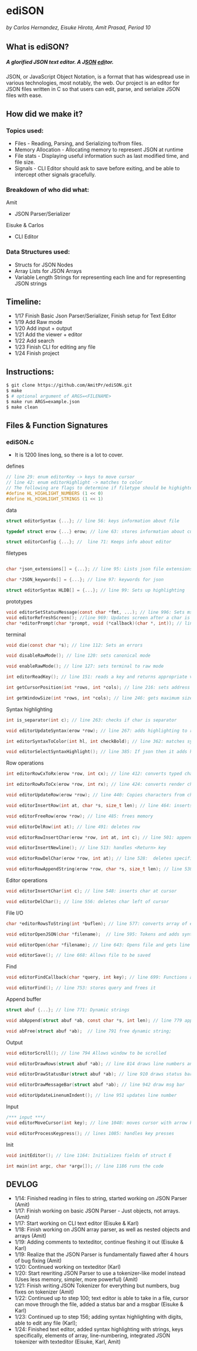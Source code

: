 # ediSON
###### *by Carlos Hernandez, Eisuke Hirota, Amit Prasad, Period 10*

## What is ediSON?
##### A glorified JSON text editor. A J<ins>SON</ins> <ins>edi</ins>tor.
JSON, or JavaScript Object Notation, is a format that has widespread use in various technologies, most notably, the web. Our project is an editor for JSON files written in C so that users can edit, parse, and serialize JSON files with ease.

## How did we make it?
### Topics used:
* Files - Reading, Parsing, and Serializing to/from files.
* Memory Allocation - Allocating memory to represent JSON at runtime
* File stats - Displaying useful information such as last modified time, and file size.
* Signals - CLI Editor should ask to save before exiting, and be able to intercept other signals gracefully.

### Breakdown of who did what:
Amit
* JSON Parser/Serializer  

Eisuke & Carlos
* CLI Editor

### Data Structures used:
* Structs for JSON Nodes
* Array Lists for JSON Arrays
* Variable Length Strings for representing each line and for representing JSON strings

## Timeline:
* 1/17 Finish Basic Json Parser/Serializer, Finish setup for Text Editor
* 1/19 Add Raw mode
* 1/20 Add input + output
* 1/21 Add the viewer + editor
* 1/22 Add search
* 1/23 Finish CLI for editing any file
* 1/24 Finish project

## Instructions:
```bash
$ git clone https://github.com/AmitPr/ediSON.git
$ make
$ # optional argument of ARGS=<FILENAME>
$ make run ARGS=example.json
$ make clean
```

## Files & Function Signatures
### ediSON.c
- It is 1200 lines long, so there is a lot to cover.

defines
```c
// line 29: enum editorKey -> keys to move cursor
// line 42: enum editorHighlight -> matches to color
// The following are flags to determine if filetype should be highighted
#define HL_HIGHLIGHT_NUMBERS (1 << 0)
#define HL_HIGHLIGHT_STRINGS (1 << 1)

```

data
```c
struct editorSyntax {...}; // line 56: keys information about file

typedef struct erow {...} erow; // line 63: stores information about current line

struct editorConfig {...}; //  line 71: Keeps info about editor

```


filetypes
```c

char *json_extensions[] = {...}; // line 95: Lists json file extensions

char *JSON_keywords[] = {...}; // line 97: keywords for json

struct editorSyntax HLDB[] = {...}; // line 99: Sets up highlighting
```

prototypes
```c
void editorSetStatusMessage(const char *fmt, ...); // line 996: Sets msg to statusbar
void editorRefreshScreen(); //line 969: Updates screen after a char is typed
char *editorPrompt(char *prompt, void (*callback)(char *, int)); // line 1010: brings up MSG prompt
```

terminal
```c
void die(const char *s); // line 112: Sets an errors

void disableRawMode(); // line 120: sets canonical mode

void enableRawMode(); // line 127: sets terminal to raw mode

int editorReadKey(); // line 151: reads a key and returns appropriate value

int getCursorPosition(int *rows, int *cols); // line 216: sets address of rows and cols to current cursor position

int getWindowSize(int *rows, int *cols); // line 246: gets maximum size of cols and rows

```

Syntax highlighting
```c
int is_separator(int c); // line 263: checks if char is separator

void editorUpdateSyntax(erow *row); // line 267: adds highlighting to row

int editorSyntaxToColor(int hl, int checkBold); // line 362: matches syntax to color in struct editorSyntax

void editorSelectSyntaxHighlight(); // line 385: If json then it adds highlighting 
```

Row operations
```c
int editorRowCxToRx(erow *row, int cx); // line 412: converts typed chars to render chars. e.g. to show actual tab size.

int editorRowRxToCx(erow *row, int rx); // line 424: converts render chars to typed chars

void editorUpdateRow(erow *row); // line 440: Copies characters from char to render

void editorInsertRow(int at, char *s, size_t len); // line 464: inserts row at index

void editorFreeRow(erow *row); // line 485: frees memory

void editorDelRow(int at); // line 491: deletes row

void editorRowInsertChar(erow *row, int at, int c); // line 501: appends char to row

void editorInsertNewline(); // line 513: handles <Return> key

void editorRowDelChar(erow *row, int at); // line 528:  deletes specific char at index

void editorRowAppendString(erow *row, char *s, size_t len); // line 538:  Appends string to end of row
```


Editor operations
```c
void editorInsertChar(int c); // line 548: inserts char at cursor

void editorDelChar(); // line 556: deletes char left of cursor
```


File I/O
```c
char *editorRowsToString(int *buflen); // line 577: converts array of erow into single string

void editorOpenJSON(char *filename);  // line 595: Tokens and adds syntax of json file

void editorOpen(char *filename); // line 643: Opens file and gets line by line

void editorSave(); // line 668: Allows file to be saved
```


Find
```c
void editorFindCallback(char *query, int key); // line 699: Functions allows for incremental search

void editorFind(); // line 753: stores query and frees it
```

Append buffer
```c
struct abuf {...}; // line 771: Dynamic strings

void abAppend(struct abuf *ab, const char *s, int len); // line 779 appends to abuf struct

void abFree(struct abuf *ab);  // line 791 free dynamic string;

```

Output
```c
void editorScroll(); // line 794 Allows window to be scrolled

void editorDrawRows(struct abuf *ab); // line 814 draws line numbers and tildes to editor

void editorDrawStatusBar(struct abuf *ab); // line 910 draws status bar

void editorDrawMessageBar(struct abuf *ab); // line 942 draw msg bar

void editorUpdateLinenumIndent(); // line 951 updates line number
```

Input
```c
/*** input ***/
void editorMoveCursor(int key); // line 1048: moves cursor with arrow keys

void editorProcessKeypress(); // lines 1085: handles key presses
```

Init
```c
void initEditor(); // line 1164: Initializes fields of struct E

int main(int argc, char *argv[]); // line 1186 runs the code
```

## DEVLOG
* 1/14: Finished reading in files to string, started working on JSON Parser (Amit)
* 1/17: Finish working on basic JSON Parser - Just objects, not arrays. (Amit)
* 1/17: Start working on CLI text editor (Eisuke & Karl)
* 1/18: Finish working on JSON array parser, as well as nested objects and arrays (Amit)
* 1/19: Adding comments to texteditor, continue fleshing it out (Eisuke & Karl)
* 1/19: Realize that the JSON Parser is fundamentally flawed after 4 hours of bug fixing (Amit)
* 1/20: Continued working on texteditor (Karl)
* 1/20: Start rewriting JSON Parser to use a tokenizer-like model instead (Uses less memory, simpler, more powerful) (Amit)
* 1/21: Finish writing JSON Tokenizer for everything but numbers, bug fixes on tokenizer (Amit)
* 1/22: Continued up to step 100; text editor is able to take in a file, cursor can move through the file, added a status bar and a msgbar (Eisuke & Karl)
* 1/23: Continued up to step 156; adding syntax highlighting with digits, able to edit any file (Karl); 
* 1/24: Finished text editor, added syntax highlighting with strings, keys specifically, elements of array, line-numbering, integrated JSON tokenizer with texteditor (Eisuke, Karl, Amit)
